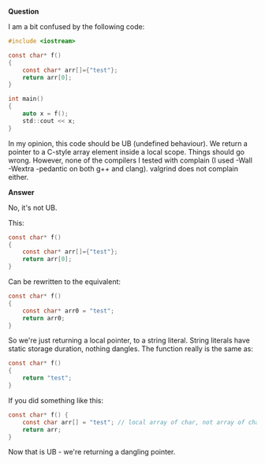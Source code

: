 **Question**

I am a bit confused by the following code:

```c
#include <iostream>

const char* f()
{
    const char* arr[]={"test"};
    return arr[0];
}

int main()
{
    auto x = f();
    std::cout << x;
}
```

In my opinion, this code should be UB (undefined behaviour). We return a pointer to a C-style array element inside a local
scope. Things should go wrong. However, none of the compilers I tested with complain (I used -Wall -Wextra -pedantic on both 
g++ and clang). valgrind does not complain either.

**Answer**


No, it's not UB.

This:

```c
const char* f()
{
    const char* arr[]={"test"};
    return arr[0];
}
```
Can be rewritten to the equivalent:

```c
const char* f()
{
    const char* arr0 = "test";
    return arr0;
}
```

So we're just returning a local pointer, to a string literal. String literals have static storage duration, nothing dangles.
The function really is the same as:

```c
const char* f()
{
    return "test";
}
```

If you did something like this:

```c
const char* f() {
    const char arr[] = "test"; // local array of char, not array of char const*
    return arr;
}
```

Now that is UB - we're returning a dangling pointer.

